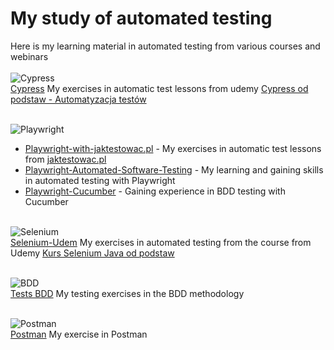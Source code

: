 # My study of automated testing

Here is my learning material in automated testing from various courses and webinars  
<br>
![Cypress](https://img.shields.io/badge/-Cypress-3776AB?style=flat&logo=Cypress&logoColor=white)  
[Cypress](https://github.com/adamcegielka/learn-test-automation/tree/main/Cypress) My exercises in automatic test lessons from udemy [Cypress od podstaw - Automatyzacja testów](https://www.udemy.com/course/cypress-od-podstaw/)  
<br>

![Playwright](https://img.shields.io/badge/-Playwright-3776AB?style=flat&logo=Playwright&logoColor=white)

- [Playwright-with-jaktestowac.pl](https://github.com/adamcegielka/learn-test-automation/tree/main/Playwright) - My exercises in automatic test lessons from [jaktestowac.pl](https://jaktestowac.pl/)
- [Playwright-Automated-Software-Testing](https://github.com/adamcegielka/learn-test-automation/tree/main/Playwright-Automated-Software-Testing) - My learning and gaining skills in automated testing with Playwright
- [Playwright-Cucumber](https://github.com/adamcegielka/learn-test-automation/tree/main/Playwright-Cucumber) - Gaining experience in BDD testing with Cucumber  
  <br>

![Selenium](https://img.shields.io/badge/-Selenium-3776AB?style=flat&logo=Selenium&logoColor=white)  
[Selenium-Udem](https://github.com/adamcegielka/learn-test-automation/tree/main/Selenium-Udem) My exercises in automated testing from the course from Udemy [Kurs Selenium Java od podstaw](https://www.udemy.com/course/kurs-selenium-java/)  
<br>

![BDD](https://img.shields.io/badge/-BDD-3776AB?style=flat&logo=BDD&logoColor=white)  
[Tests BDD](https://github.com/adamcegielka/learn-test-automation/tree/main/Tests%20BDD) My testing exercises in the BDD methodology  
<br>

![Postman](https://img.shields.io/badge/-Postman-3776AB?style=flat&logo=Postman&logoColor=white)  
[Postman](https://github.com/adamcegielka/learn-test-automation/tree/main/Postman) My exercise in Postman
